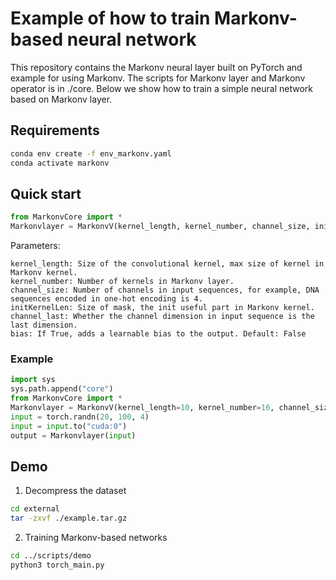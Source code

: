 # Example of how to train Markonv-based neural network
This repository contains the Markonv neural layer built on PyTorch and example for using Markonv. The scripts for Markonv layer and Markonv operator is in ./core. Below we show how to train a simple neural network based on Markonv layer.


## Requirements

```bash
conda env create -f env_markonv.yaml
conda activate markonv
```

## Quick start

```python
from MarkonvCore import *
Markonvlayer = MarkonvV(kernel_length, kernel_number, channel_size, initKernelLen=None, channel_last=1, bias=False)
```
Parameters: 
```
kernel_length: Size of the convolutional kernel, max size of kernel in Markonv kernel.
kernel_number: Number of kernels in Markonv layer.
channel_size: Number of channels in input sequences, for example, DNA sequences encoded in one-hot encoding is 4.
initKernelLen: Size of mask, the init useful part in Markonv kernel.
channel_last: Whether the channel dimension in input sequence is the last dimension.
bias: If True, adds a learnable bias to the output. Default: False
```

### Example
```python
import sys
sys.path.append("core")
from MarkonvCore import *
Markonvlayer = MarkonvV(kernel_length=10, kernel_number=16, channel_size=4).to("cuda:0")
input = torch.randn(20, 100, 4)
input = input.to("cuda:0")
output = Markonvlayer(input)
```

## Demo
1. Decompress the dataset

```bash
cd external
tar -zxvf ./example.tar.gz
```


2. Training Markonv-based networks

```bash
cd ../scripts/demo
python3 torch_main.py
```



